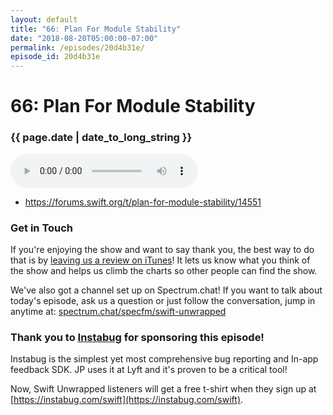 ```yaml
---
layout: default
title: "66: Plan For Module Stability"
date: "2018-08-20T05:00:00-07:00"
permalink: /episodes/20d4b31e/
episode_id: 20d4b31e
---
```


# 66: Plan For Module Stability

### {{ page.date | date_to_long_string }}

<audio controls><source src="/audio/20d4b31e.mp3" type="audio/mpeg"></audio>
<br/>
- https://forums.swift.org/t/plan-for-module-stability/14551

### Get in Touch

If you're enjoying the show and want to say thank you, the best way to do that is by [leaving us a review on iTunes](https://itunes.apple.com/us/podcast/swift-unwrapped/id1209817203?mt=2)! It lets us know what you think of the show and helps us climb the charts so other people can find the show.

We've also got a channel set up on Spectrum.chat! If you want to talk about today's episode, ask us a question or just follow the conversation, jump in anytime at: [spectrum.chat/specfm/swift-unwrapped](https://spectrum.chat/specfm/swift-unwrapped)

### Thank you to [Instabug](https://instabug.com/swift) for sponsoring this episode!

Instabug is the simplest yet most comprehensive bug reporting and In-app feedback SDK. JP uses it at Lyft and it's proven to be a critical tool!

Now, Swift Unwrapped listeners will get a free t-shirt when they sign up at [https://instabug.com/swift](https://instabug.com/swift).
